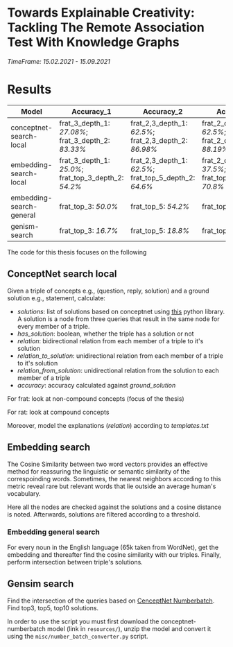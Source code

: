 # Towards Explainable Creativity: Tackling The Remote Association Test With Knowledge Graphs

*TimeFrame: 15.02.2021 - 15.09.2021*

# Results

| Model | Accuracy_1 | Accuracy_2 | Accuracy_3 |
| ------ | ------ | ------ | ------ |
| conceptnet-search-local | frat_3_depth_1: *27.08%*; frat_3_depth_2: *83.33%*| frat_2,3_depth_1: *62.5%*; frat_2,3_depth_2: *86.98%* | frat_2_depth_1: *62.5%*; frat_2_depth_2: *88.19%* |
| embedding-search-local | frat_3_depth_1: *25.0%*; frat_top_3_depth_2: *54.2%* | frat_2,3_depth_1: *62.5%*; frat_top_5_depth_2: *64.6%* | frat_2_depth_1: *37.5%*; frat_top_10_depth_2: *70.8%* |
| embedding-search-general | frat_top_3: *50.0%*| frat_top_5: *54.2%*| frat_top_10: *58.3%*|
| genism-search | frat_top_3: *16.7%* | frat_top_5: *18.8%* | frat_top_10: *31.2%* |

The code for this thesis focuses on the following

## ConceptNet search local
Given a triple of concepts e.g., (question, reply, solution) and a ground solution e.g., statement, calculate:

- *solutions*: list of solutions based on conceptnet using [this](https://github.com/ldtoolkit/conceptnet-lite) python library. A solution is a node from three queries that result in the same node for every member of a triple.
- *has_solution*: boolean, whether the triple has a solution or not
- *relation*: bidirectional relation from each member of a triple to it's solution
- *relation_to_solution*: unidirectional relation from each member of a triple to it's solution
- *relation_from_solution*: unidirectional relation from the solution to each member of a triple
- *accuracy*: accuracy calculated against *ground_solution*

For frat: look at non-compound concepts (focus of the thesis)

For rat: look at compound concepts

Moreover, model the explanations (*relation*) according to *templates.txt*

## Embedding search
The Cosine Similarity between two word vectors provides an effective method for reassuring the linguistic or semantic similarity of the correspoinding words. Sometimes, the nearest neighbors according to this metric reveal rare but relevant words that lie outside an average human's vocabulary.

Here all the nodes are checked against the solutions and a cosine distance is noted. Afterwards, solutions are filtered according to a threshold.

### Embedding general search
For every noun in the English language (65k taken from WordNet), get the embedding and thereafter find the cosine similarity with our triples. Finally, perform intersection between triple's solutions.

## Gensim search
Find the intersection of the queries based on [CenceptNet Numberbatch](https://github.com/commonsense/conceptnet-numberbatch). Find top3, top5, top10 solutions.

In order to use the script you must first download the conceptnet-numberbatch model (link in `resources/`), unzip the model and convert it using the `misc/number_batch_converter.py` script.

